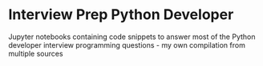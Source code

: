 # Interview Prep Python Developer
Jupyter notebooks containing code snippets to answer most of the Python developer interview programming questions - my own compilation from multiple sources

